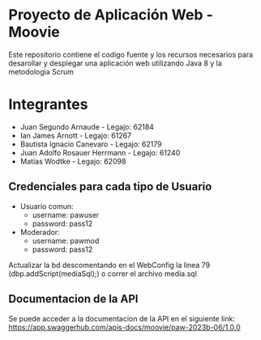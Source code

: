 # Proyecto de Aplicación Web - Moovie
Este repositorio contiene el codigo fuente y los recursos
necesarios para desarollar y desplegar una aplicación web utilizando
Java 8 y la metodologia Scrum

# Integrantes
- Juan Segundo Arnaude - Legajo: 62184
- Ian James Arnott - Legajo: 61267
- Bautista Ignacio Canevaro - Legajo: 62179
- Juan Adolfo Rosauer Herrmann - Legajo: 61240
- Matías Wodtke - Legajo: 62098

## Credenciales para cada tipo de Usuario

- Usuario comun:
  - username: pawuser
  - password: pass12
- Moderador:
  - username: pawmod
  - password: pass12

Actualizar la bd descomentando
en el WebConfig la linea 79 (dbp.addScript(mediaSql);)
o correr el archivo media.sql

## Documentacion de la API
Se puede acceder a la documentacion de la API en el siguiente link:
https://app.swaggerhub.com/apis-docs/moovie/paw-2023b-06/1.0.0

